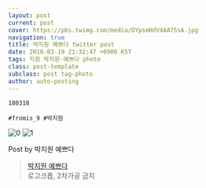 ```yaml
---
layout: post
current: post
cover: https://pbs.twimg.com/media/DYpsmHdV4AA75sA.jpg
navigation: true
title: 박지원 예쁘다 twitter post
date: 2018-03-19 21:32:47 +0900 KST
tags: 지원 박지원-예쁘다 photo
class: post-template
subclass: post tag-photo
author: auto-posting
---
```


```  
180318  
  
#fromis_9 #박지원  

```

![0](https://pbs.twimg.com/media/DYpsmHiVAAEv-zc.jpg)
![1](https://pbs.twimg.com/media/DYpsmHdV4AA75sA.jpg)


Post by 박지원 예쁘다

> [박지원 예쁘다](https://twitter.com/jiwon_is_pretty)  
  로고크롭, 2차가공 금지